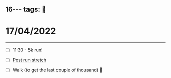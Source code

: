 16---
tags: 📆
---

# 17/04/2022
---

- [ ] 11:30 - 5k run!
- [ ] [Post run stretch](https://www.youtube.com/watch?v=vhLbp8ibmEE)
- [ ] Walk (to get the last couple of thousand) 💪

